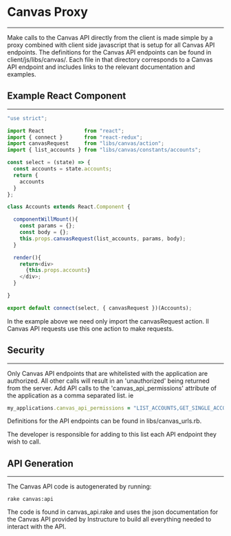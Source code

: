 # Canvas Proxy
-------------------------------

Make calls to the Canvas API directly from the client is made simple by a proxy combined with client side javascript that is setup for all Canvas API endpoints.
The definitions for the Canvas API endpoints can be found in client/js/libs/canvas/. Each file in that directory corresponds to a Canvas API endpoint and
includes links to the relevant documentation and examples.


## Example React Component
-------------------------------

```javascript
"use strict";

import React             from "react";
import { connect }       from "react-redux";
import canvasRequest     from "libs/canvas/action";
import { list_accounts } from "libs/canvas/constants/accounts";

const select = (state) => {
  const accounts = state.accounts;
  return {
    accounts
  }
};

class Accounts extends React.Component {

  componentWillMount(){
    const params = {};
    const body = {};
    this.props.canvasRequest(list_accounts, params, body);
  }

  render(){
    return<div>
      {this.props.accounts}
    </div>;
  }

}

export default connect(select, { canvasRequest })(Accounts);
```

In the example above we need only import the canvasRequest action. ll Canvas API requests use this
one action to make requests.


## Security
-------------------------------
Only Canvas API endpoints that are whitelisted with the application are authorized. All other calls will result
in an 'unauthorized' being returned from the server. Add API calls to the 'canvas_api_permissions' attribute
of the application as a comma separated list. ie

```ruby
my_applications.canvas_api_permissions = "LIST_ACCOUNTS,GET_SINGLE_ACCOUNT"
```

Definitions for the API endpoints can be found in libs/canvas_urls.rb.

The developer is responsible for adding to this list each API endpoint they wish to call.


## API Generation
-------------------------------
The Canvas API code is autogenerated by running:

  `rake canvas:api`

The code is found in canvas_api.rake and uses the json documentation for the Canvas API provided by
Instructure to build all everything needed to interact with the API.
